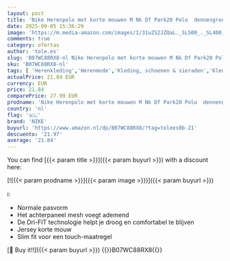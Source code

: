 ```yaml
---
layout: post
title: 'Nike Herenpolo met korte mouwen M Nk Df Park20 Polo  dennengroen/wit/wit  BV6879-302  M'
date: 2025-09-05 15:36:29
image: 'https://m.media-amazon.com/images/I/31uZS2JZQaL._SL500_._SL400_.jpg'
comments: true
category: ofertas
author: 'tole.es'
slug: 'B07WC88RX8-nl Nike Herenpolo met korte mouwen M Nk Df Park20 Polo...'
sku: 'B07WC88RX8-nl'
tags: [ 'Herenkleding','Herenmode','Kleding, schoenen & sieraden','Kleding, schoenen en sieraden','Poloshirts heren','Tops, T-shirts & shirts voor heren','nike','🇳🇱', ]
actualPrice: 21.84 EUR
currency: EUR
price: 21.84
comparePrice: 27.99 EUR
prodname: 'Nike Herenpolo met korte mouwen M Nk Df Park20 Polo  dennengroen/wit/wit  BV6879-302  M'
country: 'nl'
flag: '🇳🇱'
brand: 'NIKE'
buyurl: 'https://www.amazon.nl/dp/B07WC88RX8/?tag=tolees0b-21'
descuento: '21.97'
average: '21.84'
---
```


You can find [{{< param title >}}]({{< param buyurl >}}) with a discount here:

[![{{< param prodname >}}]({{< param image >}})]({{< param buyurl >}})

ℹ️:

- Normale pasvorm
- Het achterpaneel mesh voegt ademend
- De Dri-FIT technologie helpt je droog en comfortabel te blijven
- Jersey korte mouw
- Slim fit voor een touch-maatregel

[🛒 Buy it!!]({{< param buyurl >}})
{{<world>}}B07WC88RX8{{</world>}}
